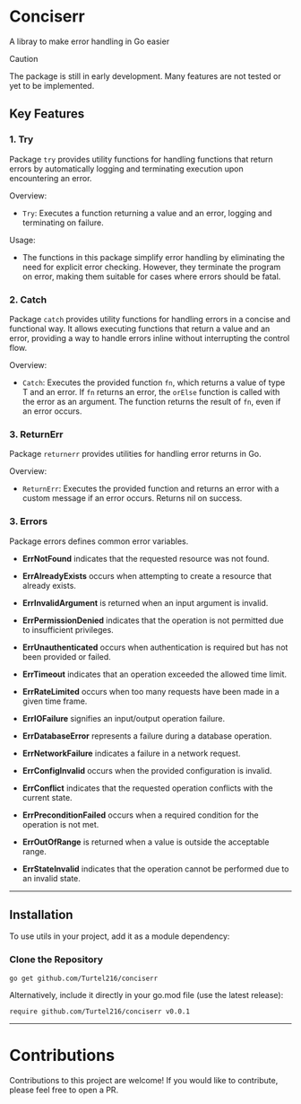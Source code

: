 # Conciserr

A libray to make error handling in Go easier

> [!CAUTION]
> The package is still in early development. Many features are not tested or yet to be implemented.

## Key Features

### 1. Try

Package `try` provides utility functions for handling functions that return errors
by automatically logging and terminating execution upon encountering an error.

Overview:
- `Try`: Executes a function returning a value and an error, logging and terminating on failure.

Usage:
- The functions in this package simplify error handling by eliminating the need for explicit error checking. However, they terminate the program on error, making them suitable for cases where errors should be fatal.

### 2. Catch

Package `catch` provides utility functions for handling errors in a concise and functional way. It allows executing functions that return a value and an error, providing a way to handle errors inline without interrupting the control flow.

Overview:
- `Catch`: Executes the provided function `fn`, which returns a value of type T and an error. If `fn` returns an error, the `orElse` function is called with the error as an argument. The function returns the result of `fn`, even if an error occurs.

### 3. ReturnErr

Package `returnerr` provides utilities for handling error returns in Go.

Overview:

- `ReturnErr`: Executes the provided function and returns an error with a custom message if an error occurs. Returns nil on success.

### 3. Errors

Package errors defines common error variables.

- **ErrNotFound** indicates that the requested resource was not found.

- **ErrAlreadyExists** occurs when attempting to create a resource that already exists.

- **ErrInvalidArgument** is returned when an input argument is invalid.

- **ErrPermissionDenied** indicates that the operation is not permitted due to insufficient privileges.

- **ErrUnauthenticated** occurs when authentication is required but has not been provided or failed.

- **ErrTimeout** indicates that an operation exceeded the allowed time limit.

- **ErrRateLimited** occurs when too many requests have been made in a given time frame.

- **ErrIOFailure** signifies an input/output operation failure.

- **ErrDatabaseError** represents a failure during a database operation.

- **ErrNetworkFailure** indicates a failure in a network request.

- **ErrConfigInvalid** occurs when the provided configuration is invalid.

- **ErrConflict** indicates that the requested operation conflicts with the current state.

- **ErrPreconditionFailed** occurs when a required condition for the operation is not met.

- **ErrOutOfRange** is returned when a value is outside the acceptable range.

- **ErrStateInvalid** indicates that the operation cannot be performed due to an invalid state.

---

## Installation
To use utils in your project, add it as a module dependency:

### Clone the Repository
```
go get github.com/Turtel216/conciserr
```
Alternatively, include it directly in your go.mod file (use the latest release):
```
require github.com/Turtel216/conciserr v0.0.1
```

---

# Contributions
Contributions to this project are welcome! If you would like to contribute, please feel free to open a PR.
